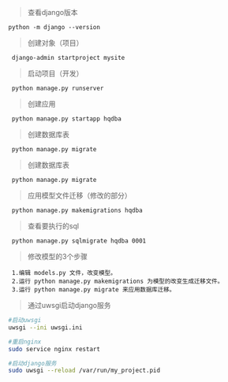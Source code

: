 > 查看django版本
```shell
python -m django --version
```

> 创建对象（项目）
```shell
 django-admin startproject mysite
```

> 启动项目（开发）
```shell
 python manage.py runserver
```



> 创建应用
```shell
 python manage.py startapp hqdba
```

> 创建数据库表
```shell
 python manage.py migrate
```

> 创建数据库表
```shell
 python manage.py migrate
```

> 应用模型文件迁移（修改的部分）
```shell
 python manage.py makemigrations hqdba
```

> 查看要执行的sql
```shell
 python manage.py sqlmigrate hqdba 0001
```

> 修改模型的3个步骤
```shell
 1.编辑 models.py 文件，改变模型。
 2.运行 python manage.py makemigrations 为模型的改变生成迁移文件。
 3.运行 python manage.py migrate 来应用数据库迁移。
```

> 通过uwsgi启动django服务
```sh
#启动uwsgi
uwsgi --ini uwsgi.ini

#重启nginx
sudo service nginx restart

#启动django服务
sudo uwsgi --reload /var/run/my_project.pid
```




